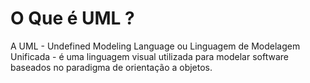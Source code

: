 # O Que é UML ?

A UML - Undefined Modeling Language ou Linguagem de Modelagem Unificada  - é uma linguagem visual utilizada para modelar software baseados no paradigma de orientação a objetos.
